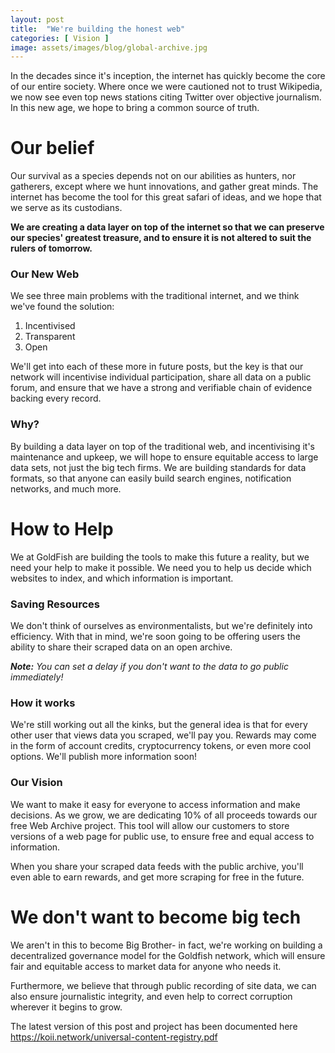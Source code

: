 ```yaml
---
layout: post
title:  "We're building the honest web"
categories: [ Vision ]
image: assets/images/blog/global-archive.jpg
---
```


In the decades since it's inception, the internet has quickly become the core of our entire society. Where once we were cautioned not to trust Wikipedia, we now see even top news stations citing Twitter over objective journalism. In this new age, we hope to bring a common source of truth.

<h1>Our belief</h1>
Our survival as a species depends not on our abilities as hunters, nor gatherers, except where we hunt innovations, and gather great minds. The internet has become the tool for this great safari of ideas, and we hope that we serve as its custodians.

<b>We are creating a data layer on top of the internet so that we can preserve our species' greatest treasure, and to ensure it is not altered to suit the rulers of tomorrow.</b>

<h3>Our New Web</h3>
We see three main problems with the traditional internet, and we think we've found the solution:
<ol>
    <li>Incentivised</li>
    <li>Transparent</li>
    <li>Open</li>
</ol>
We'll get into each of these more in future posts, but the key is that our network will incentivise individual participation, share all data on a public forum, and ensure that we have a strong and verifiable chain of evidence backing every record.

<h3>Why?</h3>
By building a data layer on top of the traditional web, and incentivising it's maintenance and upkeep, we will hope to ensure equitable access to large data sets, not just the big tech firms. We are building standards for data formats, so that anyone can easily build search engines, notification networks, and much more.

<h1>How to Help</h1>
We at GoldFish are building the tools to make this future a reality, but we need your help to make it possible. We need you to help us decide which websites to index, and which information is important.

<h3>Saving Resources</h3>
We don't think of ourselves as environmentalists, but we're definitely into efficiency. With that in mind, we're soon going to be offering users the ability to share their scraped data on an open archive. 

<i><b>Note:</b> You can set a delay if you don't want to the data to go public immediately!</i>

<h3>How it works</h3>
We're still working out all the kinks, but the general idea is that for every other user that views data you scraped, we'll pay you. Rewards may come in the form of account credits, cryptocurrency tokens, or even more cool options. We'll publish more information soon!

<h3>Our Vision</h3>
We want to make it easy for everyone to access information and make decisions. As we grow, we are dedicating 10% of all proceeds towards our free Web Archive project. This tool will allow our customers to store versions of a web page for public use, to ensure free and equal access to information. 

When you share your scraped data feeds with the public archive, you'll even able to earn rewards, and get more scraping for free in the future.

<h1>We don't want to become big tech</h1>
We aren't in this to become Big Brother- in fact, we're working on building a decentralized governance model for the Goldfish network, which will ensure fair and equitable access to market data for anyone who needs it. 

Furthermore, we believe that through public recording of site data, we can also ensure journalistic integrity, and even help to correct corruption wherever it begins to grow.

The latest version of this post and project has been documented here https://koii.network/universal-content-registry.pdf
